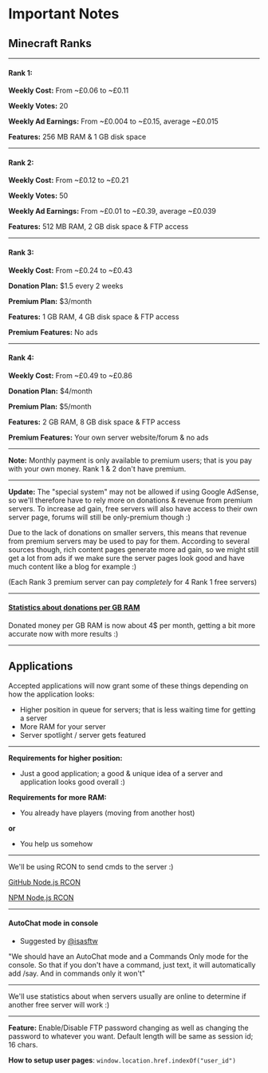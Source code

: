 # Important Notes
Minecraft Ranks
----------------

--------

#### Rank 1:
**Weekly Cost:** From ~£0.06 to ~£0.11

**Weekly Votes:** 20

**Weekly Ad Earnings:** From ~£0.004 to ~£0.15, average ~£0.015

**Features:** 256 MB RAM & 1 GB disk space

--------

#### Rank 2:
**Weekly Cost:** From ~£0.12 to ~£0.21

**Weekly Votes:** 50

**Weekly Ad Earnings:** From ~£0.01 to ~£0.39, average ~£0.039

**Features:** 512 MB RAM, 2 GB disk space & FTP access

--------

#### Rank 3:
**Weekly Cost:** From ~£0.24 to ~£0.43

**Donation Plan:** $1.5 every 2 weeks

**Premium Plan:** $3/month

**Features:** 1 GB RAM, 4 GB disk space & FTP access

**Premium Features:** No ads

--------

#### Rank 4:
**Weekly Cost:** From ~£0.49 to ~£0.86

**Donation Plan:** $4/month

**Premium Plan:** $5/month

**Features:** 2 GB RAM, 8 GB disk space & FTP access

**Premium Features:** Your own server website/forum & no ads

--------

**Note:** Monthly payment is only available to premium users; that is you pay with your own money. Rank 1 & 2 don't have premium.

--------

**Update:** The "special system" may not be allowed if using Google AdSense, so we'll therefore have to rely more on donations & revenue from premium servers. To increase ad gain, free servers will also have access to their own server page, forums will still be only-premium though :)

Due to the lack of donations on smaller servers, this means that revenue from premium servers may be used to pay for them. According to several sources though, rich content pages generate more ad gain, so we might still get a lot from ads if we make sure the server pages look good and have much content like a blog for example :)

(Each Rank 3 premium server can pay *completely* for 4 Rank 1 free servers)

--------

#### [Statistics about donations per GB RAM](http://www.planetminecraft.com/forums/how-many-donations-your-minecraft-server-you-get-t551696.html)
Donated money per GB RAM is now about 4$ per month, getting a bit more accurate now with more results :)

--------

Applications
-------------
Accepted applications will now grant some of these things depending on how the application looks:
- Higher position in queue for servers; that is less waiting time for getting a server
- More RAM for your server
- Server spotlight / server gets featured

--------

**Requirements for higher position:**
- Just a good application; a good & unique idea of a server and application looks good overall :)

**Requirements for more RAM:**
- You already have players (moving from another host)

**or**

- You help us somehow

--------

We'll be using RCON to send cmds to the server :)

[GitHub Node.js RCON](https://github.com/pushrax/node-rcon)

[NPM Node.js RCON](https://www.npmjs.com/package/rcon)

--------

#### AutoChat mode in console
- Suggested by [@isasftw](https://github.com/isasftw)

"We should have an AutoChat mode and a Commands Only mode for the console. So that if you don't have a command, just text, it will automatically add /say. And in commands only it won't"

--------

We'll use statistics about when servers usually are online to determine if another free server will work :)

--------

**Feature:** Enable/Disable FTP password changing as well as changing the password to whatever you want. Default length will be same as session id; 16 chars.

**How to setup user pages**: `window.location.href.indexOf("user_id")`
